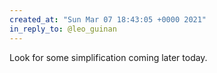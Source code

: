 ```yaml
---
created_at: "Sun Mar 07 18:43:05 +0000 2021"
in_reply_to: @leo_guinan
---
```


Look for some simplification coming later today.